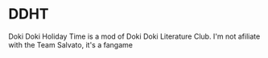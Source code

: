 # DDHT
Doki Doki Holiday Time is a mod of Doki Doki Literature Club. I'm not afiliate with the Team Salvato, it's a fangame
